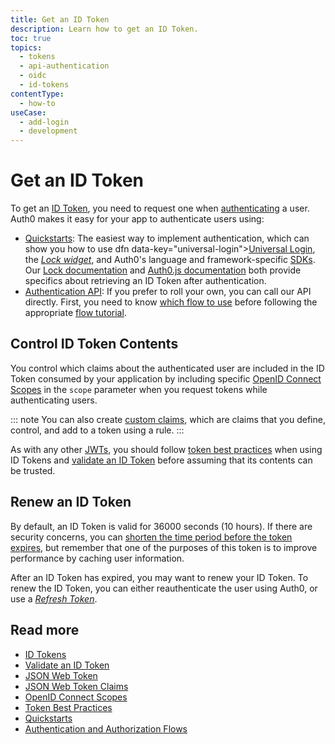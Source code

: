 ```yaml
---
title: Get an ID Token
description: Learn how to get an ID Token.
toc: true
topics:
  - tokens
  - api-authentication
  - oidc
  - id-tokens
contentType:
  - how-to
useCase:
  - add-login
  - development
---
```

# Get an ID Token

To get an [ID Token](/tokens/id-tokens), you need to request one when [authenticating](/application-auth) a user. Auth0 makes it easy for your app to authenticate users using:

* [Quickstarts](/quickstarts): The easiest way to implement authentication, which can show you how to use dfn data-key="universal-login">[Universal Login](/universal-login)</dfn>, the <dfn data-key="lock">[Lock widget](/lock)</dfn>, and Auth0's language and framework-specific [SDKs](/libraries#sdks). Our [Lock documentation](/libraries/lock) and [Auth0.js documentation](/libraries/auth0js) both provide specifics about retrieving an ID Token after authentication.
* [Authentication API](/api/authentication): If you prefer to roll your own, you can call our API directly. First, you need to know [which flow to use](/api-auth/which-oauth-flow-to-use) before following the appropriate [flow tutorial](/flows).

## Control ID Token Contents

You control which claims about the authenticated user are included in the ID Token consumed by your application by including specific [OpenID Connect Scopes](/scopes/current/oidc-scopes) in the `scope` parameter when you request tokens while authenticating users.

::: note 
You can also create [custom claims](/tokens/jwt-claims#custom-claims), which are claims that you define, control, and add to a token using a rule. 
:::

As with any other [JWTs](/tokens/jwt#security), you should follow [token best practices](/tokens/concepts/token-best-practices) when using ID Tokens and [validate an ID Token](/tokens/guides/id-token/validate-id-token) before assuming that its contents can be trusted.

## Renew an ID Token

By default, an ID Token is valid for 36000 seconds (10 hours). If there are security concerns, you can [shorten the time period before the token expires](/dashboard/guides/applications/update-token-lifetime), but remember that one of the purposes of this token is to improve performance by caching user information. 

After an ID Token has expired, you may want to renew your ID Token. To renew the ID Token, you can either reauthenticate the user using Auth0, or use a <dfn data-key="refresh-token">[Refresh Token](/tokens/refresh-token)</dfn>.

## Read more

* [ID Tokens](/tokens/id-tokens)
* [Validate an ID Token](/tokens/guides/id-token/validate-id-token)
* [JSON Web Token](/jwt)
* [JSON Web Token Claims](/tokens/jwt-claims)
* [OpenID Connect Scopes](/scopes/oidc-scopes)
* [Token Best Practices](/tokens/concepts/token-best-practices)
* [Quickstarts](/quickstarts)
* [Authentication and Authorization Flows](/flows)
